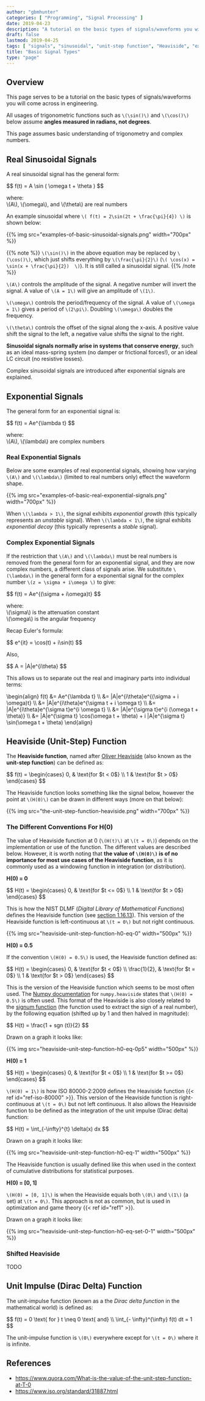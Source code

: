 ```yaml
---
author: "gbmhunter"
categories: [ "Programming", "Signal Processing" ]
date: 2019-04-23
description: "A tutorial on the basic types of signals/waveforms you will come across in engineering."
draft: false
lastmod: 2019-04-25
tags: [ "signals", "sinusoidal", "unit-step function", "Heaviside", "exponential", "unit-impulse function", "waveform", "complex numbers", "Euler's formula" ]
title: "Basic Signal Types"
type: "page"
---
```


## Overview

This page serves to be a tutorial on the basic types of signals/waveforms you will come across in engineering.

All usages of trigonometric functions such as `\(\sin()\)` and `\(\cos()\)` below assume **angles measured in radians, not degrees**.

This page assumes basic understanding of trigonometry and complex numbers.

## Real Sinusoidal Signals

A real sinusoidal signal has the general form:

<p>$$ f(t) = A \sin ( \omega t + \theta ) $$</p>

<p class="centered">
  where:<br/>
  \(A\), \(\omega\), and \(\theta\) are real numbers
</p>

An example sinusoidal where `\( f(t) = 2\sin(2t + \frac{\pi}{4}) \)` is shown below:

{{% img src="examples-of-basic-sinusoidal-signals.png" width="700px" %}}

{{% note %}}
`\(\sin()\)` in the above equation may be replaced by `\(\cos()\)`, which just shifts everything by `\(\frac{\pi}{2}\)` (`\( \cos(x) = \sin(x + \frac{\pi}{2})  \)`). It is still called a sinusoidal signal.
{{% /note %}}

`\(A\)` controls the amplitude of the signal. A negative number will invert the signal. A value of `\(A = 1\)` will give an amplitude of `\(1\)`. 

`\(\omega\)` controls the period/frequency of the signal. A value of `\(\omega = 1\)` gives a period of `\(2\pi\)`. Doubling `\(\omega\)` doubles the frequency.

`\(\theta\)` controls the offset of the signal along the x-axis. A positive value shift the signal to the left, a negative value shifts the signal to the right.

**Sinusoidal signals normally arise in systems that conserve energy**, such as an ideal mass-spring system (no damper or frictional forces!), or an ideal LC circuit (no resistive losses).

Complex sinusoidal signals are introduced after exponential signals are explained.

## Exponential Signals

The general form for an exponential signal is:

<p>$$ f(t) = Ae^{\lambda t} $$</p>

<p class="centered">
  where:<br/>
  \(A\), \(\lambda\) are complex numbers
</p>

### Real Exponential Signals

Below are some examples of real exponential signals, showing how varying `\(A\)` and `\(\lambda\)` (limited to real numbers only) effect the waveform shape.

{{% img src="examples-of-basic-real-exponential-signals.png" width="700px" %}}

When `\(\lambda > 1\)`, the signal exhibits _exponential growth_ (this typically represents an _unstable_ signal). When `\(\lambda < 1\)`, the signal exhibits _exponential decay_ (this typically represents a _stable_ signal).

### Complex Exponential Signals

If the restriction that `\(A\)` and `\(\lambda\)` must be real numbers is removed from the general form for an exponential signal, and they are now complex numbers, a different class of signals arise. We substitute `\(\lambda\)` in the general form for a exponential signal for the complex number `\(z = \sigma + i\omega \)` to give:

<p>$$ f(t) = Ae^{(\sigma + i\omega)t} $$</p>

<p class="centered">
  where:<br/>
  \(\sigma\) is the attenuation constant<br/>
  \(\omega\) is the angular frequency
</p>

Recap Euler's formula:

<p>$$ e^{it} = \cos(t) + i\sin(t) $$</p>

Also,

<p>$$ A = |A|e^{i\theta} $$</p>

This allows us to separate out the real and imaginary parts into individual terms:

<p>\begin{align}
f(t)  &= Ae^{\lambda t} \\
      &= |A|e^{i\theta}e^{(\sigma + i \omega)t} \\
      &= |A|e^{i\theta}e^{\sigma t + i \omega t} \\
      &= |A|e^{i\theta}e^{\sigma t}e^{i \omega t} \\
      &= |A|e^{\sigma t}e^{i (\omega t + \theta)} \\
      &= |A|e^{\sigma t} \cos(\omega t + \theta) + i |A|e^{\sigma t} \sin(\omega t + \theta)
\end{align}</p>

## Heaviside (Unit-Step) Function

The **Heaviside function**, named after [Oliver Heaviside](https://en.wikipedia.org/wiki/Oliver_Heaviside) (also known as the **unit-step function**) can be defined as:

<p>$$
f(t) =
\begin{cases}
0, & \text{for $t < 0$} \\
1 & \text{for $t > 0$}
\end{cases}
$$</p>

The Heaviside function looks something like the signal below, however the point at `\(H(0)\)` can be drawn in different ways (more on that below):

{{% img src="the-unit-step-function-heaviside.png" width="700px" %}}

### The Different Conventions For H(0)

The value of Heaviside function at 0 (`\(H(t)\)` at `\(t = 0\)`) depends on the implementation or use of the function. The different values are described below. However, it is worth noting that **the value of `\(H(0)\)` is of no importance for most use cases of the Heaviside function**, as it is commonly used as a windowing function in integration (or distribution).

**H(0) = 0**

<p>$$
H(t) =
\begin{cases}
0, & \text{for $t <= 0$} \\
1 & \text{for $t > 0$}
\end{cases}
$$</p>

This is how the NIST DLMF (_Digital Library of Mathematical Functions_) defines the Heaviside function (see [section 1.16.13](https://dlmf.nist.gov/1.16#E13)). This version of the Heaviside function is left-continuous at `\(t = 0\)` but not right continuous.

{{% img src="heaviside-unit-step-function-h0-eq-0" width="500px" %}}

**H(0) = 0.5**

If the convention `\(H(0) = 0.5\)` is used, the Heaviside function defined as:

<p>$$
H(t) =
\begin{cases}
0, & \text{for $t < 0$} \\
\frac{1}{2}, & \text{for $t = 0$} \\
1 & \text{for $t > 0$}
\end{cases}
$$</p>

This is the version of the Heaviside function which seems to be most often used. The [Numpy documentation](https://docs.scipy.org/doc/numpy/reference/generated/numpy.heaviside.html) for `numpy.heaviside` states that `\(H(0) = 0.5\)` is often used. This format of the Heaviside is also closely related to the [signum function](https://en.wikipedia.org/wiki/Sign_function) (the function used to extract the sign of a real number), by the following equation (shifted up by 1 and then halved in magnitude):

<p>$$ H(t) = \frac{1 + sgn (t)}{2} $$</p>

Drawn on a graph it looks like:

{{% img src="heaviside-unit-step-function-h0-eq-0p5" width="500px" %}}

**H(0) = 1**

<p>$$
H(t) =
\begin{cases}
0, & \text{for $t < 0$} \\
1 & \text{for $t >= 0$}
\end{cases}
$$</p>

`\(H(0) = 1\)` is how ISO 80000-2:2009 defines the Heaviside function {{< ref id="ref-iso-80000" >}}. This version of the Heaviside function is right-continuous at `\(t = 0\)` but not left continuous. It also allows the Heaviside function to be defined as the integration of the unit impulse (Dirac delta) function:

<p>$$ H(t) = \int_{-\infty}^{t} \delta(x) dx $$</p>

Drawn on a graph it looks like:

{{% img src="heaviside-unit-step-function-h0-eq-1" width="500px" %}}

The Heaviside function is usually defined like this when used in the context of cumulative distributions for statistical purposes. 

**H(0) = [0, 1]**

`\(H(0) = [0, 1]\)` is when the Heaviside equals both `\(0\)` and `\(1\)` (a set) at `\(t = 0\)`. This approach is not as common, but is used in optimization and game theory {{< ref id="ref1" >}}.

Drawn on a graph it looks like:

{{% img src="heaviside-unit-step-function-h0-eq-set-0-1" width="500px" %}}

### Shifted Heaviside

TODO

## Unit Impulse (Dirac Delta) Function

The unit-impulse function (known as a the _Dirac delta function_ in the mathematical world) is defined as:

<p>$$
f(t) = 0 \text{ for } t \neq 0 \text{ and} \\
\int_{- \infty}^{\infty} f(t) dt = 1
$$</p>

The unit-impulse function is `\(0\)` everywhere except for `\(t = 0\)` where it is infinite.

## References

<ul id="ref-list">
  <li id="ref1"><a href="https://www.quora.com/What-is-the-value-of-the-unit-step-function-at-T-0">https://www.quora.com/What-is-the-value-of-the-unit-step-function-at-T-0</a></li>
  <li id="ref-iso-80000"><a href="https://www.iso.org/standard/31887.html">https://www.iso.org/standard/31887.html</a></li>
</ul>